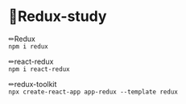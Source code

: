 # 📖Redux-study

✏Redux <br />
```npm i redux```

✏react-redux <br />
```npm i react-redux```

✏redux-toolkit <br />
```npx create-react-app app-redux --template redux```
